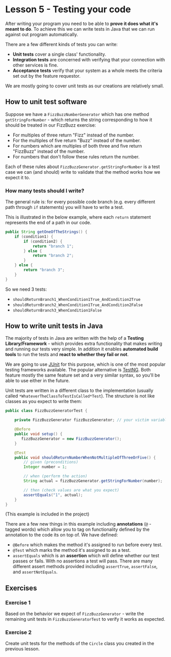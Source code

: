 # Lesson 5 - Testing your code

After writing your program you need to be able to **prove it does what it's meant to do**.
To achieve this we can write tests in Java that we can run against out program automatically.

There are a few different kinds of tests you can write:
* **Unit tests** cover a single class' functionality.
* **Integration tests** are concerned with verifying that your connection with other services is fine.
* **Acceptance tests** verify that your system as a whole meets the criteria set out by the feature requestor.

We are mostly going to cover unit tests as our creations are relatively small.

## How to unit test software
Suppose we have a `FizzBuzzNumberGenerator` which has one method `getStringForNumber` - which returns the string corresponding to how it should be treated in our FizzBuzz exercise:
* For multiples of three return "Fizz" instead of the number.
* For the multiples of five return "Buzz" instead of the number.
* For numbers which are multiples of both three and five return "FizzBuzz" instead of the number.
* For numbers that don't follow these rules return the number.

Each of these rules about `FizzBuzzGenerator.getStringForNumber` is a test case we can (and should) write to validate that the method works how we expect it to.

### How many tests should I write?
The general rule is: for every possible code branch (e.g. every different path through `if` statements) you will have to write a test.

This is illustrated in the below example, where each `return` statement represents the end of a path in our code.
```java
public String getOneOfTheStrings() {
    if (condition1) {
        if (condition2) {
            return "branch 1";
        } else {
            return "branch 2";
        }
    } else {
        return "branch 3";
    }
}
```

So we need 3 tests:
* `shouldReturnBranch1_WhenCondition1True_AndCondition2True`
* `shouldReturnBranch2_WhenCondition1True_AndCondition2False`
* `shouldReturnBranch3_WhenCondition1False`

## How to write unit tests in Java
The majority of tests in Java are written with the help of a **Testing Library/Framework** - which provides extra functionality that makes writing and running our tests very simple. In addition it enables **automated build tools** to run the tests and **react to whether they fail or not**.

We are going to use [JUnit](https://junit.org/) for this purpose, which is one of the most popular testing frameworks available. The popular alternative is [TestNG](https://testng.org). Both feature mostly the same feature set and a very similar syntax, so you'll be able to use either in the future.

Unit tests are written in a different class to the implementation (usually called `*WhateverTheClassToTestIsCalled*Test`). The structure is not like classes as you expect to write them:
```java
public class FizzBuzzGeneratorTest {

    private FizzBuzzGenerator fizzBuzzGenerator; // your victim variable

    @Before
    public void setup() {
       fizzBuzzGenerator = new FizzBuzzGenerator();
    }

    @Test
    public void shouldReturnNumberWhenNotMultipleOfThreeOrFive() {
        // given (preconditions)
        Integer number = 1;

        // when (perform the action)
        String actual = fizzBuzzGenerator.getStringForNumber(number);

        // then (check values are what you expect)
        assertEquals("1", actual);
    }
}
```
(This example is included in the project)

There are a few new things in this example including **annotations** (`@` - tagged words) which allow you to tag on functionality defined by the annotation to the code its on top of. We have defined:
* `@Before` which makes the method it's assigned to run before every test.
* `@Test` which marks the method it's assigned to as a test.
* `assertEquals` which is an **assertion** which will define whether our test passes or fails. With no assertions a test will pass.
There are many different assert methods provided including `assertTrue`, `assertFalse`, and `assertNotEquals`.

## Exercises
### Exercise 1
Based on the behavior we expect of `FizzBuzzGenerator` - write the remaining unit tests in `FizzBuzzGeneratorTest` to verify it works as expected.

### Exercise 2
Create unit tests for the methods of the `Circle` class you created in the previous lesson.

